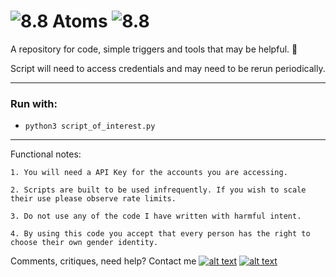 # ![8.8] Atoms ![8.8]
A repository for code, simple triggers and tools that may be helpful. :seedling:

Script will need to access credentials and may need to be rerun periodically.

--------

### Run with:
 *  `python3 script_of_interest.py`

--------


Functional notes:


    1. You will need a API Key for the accounts you are accessing.

    2. Scripts are built to be used infrequently. If you wish to scale their use please observe rate limits.

    3. Do not use any of the code I have written with harmful intent.

    4. By using this code you accept that every person has the right to choose their own gender identity.


Comments, critiques, need help? Contact me [![alt text][6.3]][3]  [![alt text][1.2]][1]

<!-- Please don't remove this: Grab your social icons from https://github.com/carlsednaoui/gitsocial -->
[1.2]: https://i.imgur.com/wWzX9uB.png (twitter icon without padding)
[1]: https://www.twitter.com/AGreenDCBike
[6.3]: http://i.imgur.com/9I6NRUm.png (github icon without padding)
[3]: https://github.com/antoinemcgrath

[8.8]: https://i.imgur.com/ccAuPNO.png (Atoms icon)
